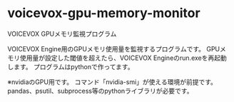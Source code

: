 # voicevox-gpu-memory-monitor
VOICEVOX GPUメモリ監視プログラム

VOICEVOX Engine用のGPUメモリ使用量を監視するプログラムです。
GPUメモリ使用量が設定した閾値を超えたら、VOICEVOX Engineのrun.exeを再起動します。
プログラムはpythonで作ってます。

※nvidiaのGPU用です。
コマンド「nvidia-smi」が使える環境が前提です。
pandas、psutil、subprocess等のpythonライブラリが必要です。
